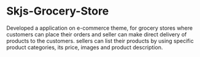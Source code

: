 # Skjs-Grocery-Store

Developed a application on e-commerce theme, for grocery stores where customers can place their orders and seller can make direct delivery of products to the customers. sellers can list their products by using specific product categories, its price, images and product description.
